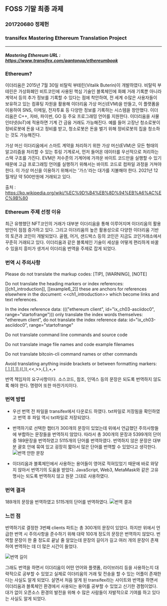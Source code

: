 ## FOSS 기말 최종 과제

### 201720680 정제헌
### transifex Mastering Ethereum Translation Project
<hr/>

##### Mastering Ethereum URL : https://www.transifex.com/aantonop/ethereumbook

### Ethereum?
이더리움은 2015년 7월 30일 비탈릭 부테린(Vitalik Buterin)이 개발하였다. 비탈릭 부테린은 가상화폐인 비트코인에 사용된 핵심 기술인 블록체인에 화폐 거래 기록뿐 아니라 계약서 등의 추가 정보를 기록할 수 있다는 점에 착안하여, 전 세계 수많은 사용자들이 보유하고 있는 컴퓨팅 자원을 활용해 이더리움 가상 머신(EVM)을 만들고, 이 플랫폼을 이용하여 SNS, 이메일, 전자투표 등 다양한 정보를 기록하는 시스템을 창안했다. 이더리움은 C++, 자바, 파이썬, GO 등 주요 프로그래밍 언어를 지원한다.
이더리움을 사물 인터넷(IoT)에 적용하면 기계 간 금융 거래도 가능해진다. 예를 들어 고장난 청소로봇이 정비로봇에 돈을 내고 정비를 받고, 청소로봇은 돈을 벌기 위해 정비로봇의 집을 청소하는 것도 가능해진다.

가상 머신
이더리움에서 스마트 계약을 처리하기 위한 가상 머신(EVM)은 모든 형태의 알고리즘을 처리할 수 있는 튜링 기계로서, 먼저 들어온 데이터를 우선적으로 처리하는 스택 구조를 가진다. EVM은 저수준의 기계어에 가까운 바이트 코드만을 실행할 수 있기 때문에 고급 프로그래밍 언어를 실행하기 위해서는 바이트 코드로 컴파일 과정을 거쳐야 한다. 이 가상 머신을 이용하기 위해서는 '가스'라는 대가를 지불해야 한다.
2021년 12월개당 약 500만원에 거래되고 있다.

출처 : https://ko.wikipedia.org/wiki/%EC%9D%B4%EB%8D%94%EB%A6%AC%EC%9B%80

### Ethereum 주제 선정 이유
최근 유행했던 NFT코인의 거래가 대부분 이더리움을 통해 이루어지며 이더리움의 활용방안이 점점 증가하고 있다. 그리고 이더리움의 높은 활용성으로 다양한 이더리움 기반의 토큰과 코인이 개발되었다. 골렘, 어거, 샌드박스 등의 코인은 지금도 코인거래소에서 꾸준히 거래되고 있다. 이더리움과 같은 블록체인 기술이 세상을 어떻게 편리하게 바꿀 수 있을지 흥미가 생겨서 이더리움 번역을 주제로 잡게 되었다.

### 번역 시 주의사항
Please do not translate the markup codes:
[TIP], [WARNING], [NOTE]

Do not translate the heading markers or index references:
[[ch1_introduction]], [[example6_2]]
these are anchors for references elsewhere in the document:
<<ch1_introduction>>
which become links and text references.

In the index reference data:
((("ethereum client", id="ix_ch03-asciidoc0", range="startofrange")))
only translate the index words themselves: "ethereum client", do not translate the index reference data:
id="ix_ch03-asciidoc0", range="startofrange"

Do not translate command line commands and source code

Do not translate image file names and code example filenames

Do not translate bitcoin-cli command names or other commands

Avoid translating anything inside brackets or between formatting markers:
[,],[[,]],((,)),<<,>>,{,},+,+

번역 책임자의 요구사항이다. 소스코드, 참조, 인덱스 등의 문장은 되도록 번역하지 않도록 해야 한다. 명령어 또한 마찬가지이다.

### 번역 방법
* 우선 번역 전 파일을 transifex에서 다운로드 하였다. txt파일로 저장됨을 확인하였고 번역 후 파일 역시 txt파일로 저장되었다.

* 번역하기로 선택한 챕터가 300개의 문장이 있었는데 위에서 언급했던 주의사항들에 부합하는 문장들을 번역하지 않았다. 따라서 총 300개의 문장과 5399개의 단어 중 189문장을 번역하였고 5115개의 단어를 번역하였다. 번역하지 않은 문장은 대부분 괄호 안에 묶여 있고 굉장히 짧아서 많은 단어를 번역할 수 있었다고 생각한다.
![번역 안한 문장](https://user-images.githubusercontent.com/84717789/147364026-4c068dbc-afa0-4dd3-a17b-d45284f64f5b.png)

* 이더리움과 블록체인에서 사용하는 용어들이 영어로 적혀있었기 때문에 바로 와닿지 않아서 번역기의 도움을 받았다. JavaScript, Web3, MetaMask와 같은 고유명사는 되도록 번역하지 않고 원문 그대로 사용하였다.

### 번역 결과
189개의 문장을 번역하였고 5115개의 단어를 번역하였다.
![번역 결과](https://user-images.githubusercontent.com/84717789/147364183-fd357ace-d609-499a-b371-545b6dc538d7.png)

### 느낀 점
번역하기로 결정한 3번째 clients 파트는 총 300개의 문장이 있었다. 하지만 위에서 언급한 번역 시 주의사항을 준수하기 위해 대략 100개 정도의 문장은 번역하지 않았다. 번역할 문장이 한 줄 정도로 끝날 줄 알았는데 문장의 길이가 길고 여러 개의 문장이 존재하여 번역하는 데 더 많은 시간이 들었다.

![번역 길이](https://user-images.githubusercontent.com/84717789/147364405-643644ec-cb1c-4b9e-bac8-61cc789ad8a6.png)

그래도 번역을 하면서 이더리움이 어떤 언어와 플랫폼, 라이브러리 등을 사용하는지 대략적으로 공부할 수 있었고 실제로 이더리움의 거래 및 전송을 할 수 있는 어플이 존재한다는 사실도 알게 되었다. 살면서 처음 알게 된 transifex라는 사이트와 번역을 하면서 이더리움과 블록체인 환경에서 사용되는 용어를 공부할 수 있었고 신기한 경험이었다. 대가 없이 오픈소스 환경의 발전을 위해 수 많은 사람들이 자발적으로 기여를 하고 있다는 사실도 알게 되었다.
